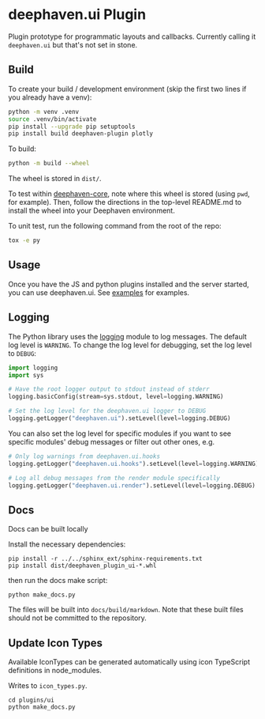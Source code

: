 # deephaven.ui Plugin

Plugin prototype for programmatic layouts and callbacks. Currently calling it `deephaven.ui` but that's not set in stone.

## Build

To create your build / development environment (skip the first two lines if you already have a venv):

```sh
python -m venv .venv
source .venv/bin/activate
pip install --upgrade pip setuptools
pip install build deephaven-plugin plotly
```

To build:

```sh
python -m build --wheel
```

The wheel is stored in `dist/`.

To test within [deephaven-core](https://github.com/deephaven/deephaven-core), note where this wheel is stored (using `pwd`, for example).
Then, follow the directions in the top-level README.md to install the wheel into your Deephaven environment.

To unit test, run the following command from the root of the repo:

```sh
tox -e py
```

## Usage

Once you have the JS and python plugins installed and the server started, you can use deephaven.ui. See [examples](docs/README.md) for examples.

## Logging

The Python library uses the [logging](https://docs.python.org/3/howto/logging.html) module to log messages. The default log level is `WARNING`. To change the log level for debugging, set the log level to `DEBUG`:

```python
import logging
import sys

# Have the root logger output to stdout instead of stderr
logging.basicConfig(stream=sys.stdout, level=logging.WARNING)

# Set the log level for the deephaven.ui logger to DEBUG
logging.getLogger("deephaven.ui").setLevel(level=logging.DEBUG)
```

You can also set the log level for specific modules if you want to see specific modules' debug messages or filter out other ones, e.g.

```python
# Only log warnings from deephaven.ui.hooks
logging.getLogger("deephaven.ui.hooks").setLevel(level=logging.WARNING)

# Log all debug messages from the render module specifically
logging.getLogger("deephaven.ui.render").setLevel(level=logging.DEBUG)
```

## Docs
Docs can be built locally

Install the necessary dependencies:
```shell
pip install -r ../../sphinx_ext/sphinx-requirements.txt
pip install dist/deephaven_plugin_ui-*.whl
```
then run the docs make script:
```shell
python make_docs.py
```

The files will be built into `docs/build/markdown`.
Note that these built files should not be committed to the repository.

## Update Icon Types
Available IconTypes can be generated automatically using icon TypeScript definitions in node_modules.

Writes to `icon_types.py`. 

```shell
cd plugins/ui
python make_docs.py
```

